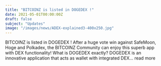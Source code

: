 ```yaml
---
title: "BITCOINZ is listed in DOGEDEX !"
date: 2021-05-01T00:00:00Z
draft: false
subject: "Updates"
image: "/images/news/ADEX-explained3-400x250.jpg"
---
```


BITCOINZ is listed in DOGEDEX ! After a huge vote win against SafeMoon, Hoge and Polkadex, the BITCOINZ Community can enjoy this superb app with DEX functionality! What is DOGEDEX exactly? DOGEDEX is an innovative application that acts as wallet with integrated DEX...
read more
